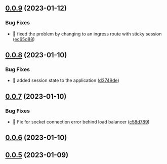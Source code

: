## [0.0.9](https://github.com/hoejsagerc/emailreply_io/compare/v0.0.8...v0.0.9) (2023-01-12)


### Bug Fixes

* :bug: fixed the problem by changing to an ingress route with sticky session ([ec65d88](https://github.com/hoejsagerc/emailreply_io/commit/ec65d88a255ea7bc8e15c64413a58d851f3381a7))



## [0.0.8](https://github.com/hoejsagerc/emailreply_io/compare/v0.0.7...v0.0.8) (2023-01-10)


### Bug Fixes

* :bug: added session state to the application ([d3749de](https://github.com/hoejsagerc/emailreply_io/commit/d3749de3bc5a7cac92d868e94d2c9dac80ecbe69))



## [0.0.7](https://github.com/hoejsagerc/emailreply_io/compare/v0.0.6...v0.0.7) (2023-01-10)


### Bug Fixes

* :bug: Fix for socket connection error behind load balancer ([c58d789](https://github.com/hoejsagerc/emailreply_io/commit/c58d789d59101a17ddf0bd3f94cc183d039e83ac))



## [0.0.6](https://github.com/hoejsagerc/emailreply_io/compare/v0.0.5...v0.0.6) (2023-01-10)



## [0.0.5](https://github.com/hoejsagerc/emailreply_io/compare/v0.0.4...v0.0.5) (2023-01-09)



